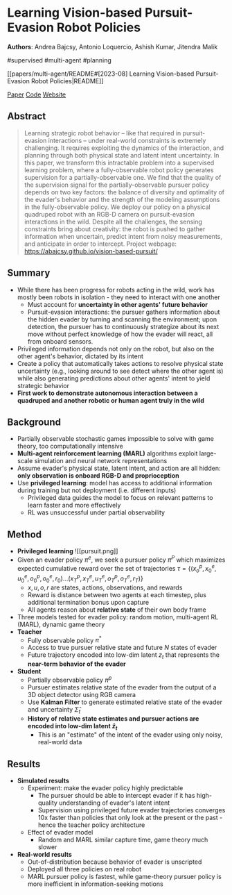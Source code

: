 # Learning Vision-based Pursuit-Evasion Robot Policies

**Authors**: Andrea Bajcsy, Antonio Loquercio, Ashish Kumar, Jitendra Malik

#supervised
#multi-agent
#planning

[[papers/multi-agent/README#[2023-08] Learning Vision-based Pursuit-Evasion Robot Policies|README]]

[Paper](http://arxiv.org/abs/2308.16185)
[Code](https://github.com/abajcsy/vision-based-pursuit/)
[Website](https://abajcsy.github.io/vision-based-pursuit/)

## Abstract

> Learning strategic robot behavior – like that required in pursuit-evasion interactions – under real-world constraints is extremely challenging. It requires exploiting the dynamics of the interaction, and planning through both physical state and latent intent uncertainty. In this paper, we transform this intractable problem into a supervised learning problem, where a fully-observable robot policy generates supervision for a partially-observable one. We find that the quality of the supervision signal for the partially-observable pursuer policy depends on two key factors: the balance of diversity and optimality of the evader's behavior and the strength of the modeling assumptions in the fully-observable policy. We deploy our policy on a physical quadruped robot with an RGB-D camera on pursuit-evasion interactions in the wild. Despite all the challenges, the sensing constraints bring about creativity: the robot is pushed to gather information when uncertain, predict intent from noisy measurements, and anticipate in order to intercept. Project webpage: <https://abajcsy.github.io/vision-based-pursuit/>

## Summary

- While there has been progress for robots acting in the wild, work has mostly been robots in isolation - they need to interact with one another
    - Must account for **uncertainty in other agents' future behavior**
    - Pursuit-evasion interactions: the pursuer gathers information about the hidden evader by turning and scanning the environment; upon detection, the pursuer has to continuously strategize about its next move without perfect knowledge of how the evader will react, all from onboard sensors.
- Privileged information depends not only on the robot, but also on the other agent's behavior, dictated by its intent
- Create a policy that automatically takes actions to resolve physical state uncertainty (e.g., looking around to see detect where the other agent is) while also generating predictions about other agents' intent to yield strategic behavior
- **First work to demonstrate autonomous interaction between a quadruped and another robotic or human agent truly in the wild**

## Background

- Partially observable stochastic games impossible to solve with game theory, too computationally intensive
- **Multi-agent reinforcement learning (MARL)** algorithms exploit large-scale simulation and neural network representations
- Assume evader's physical state, latent intent, and action are all hidden: **only observation is onboard RGB-D and proprioception**
- Use **privileged learning**: model has access to additional information during training but not deployment (i.e. different inputs)
    - Privileged data guides the model to focus on relevant patterns to learn faster and more effectively
    - RL was unsuccessful under partial observability

## Method

- **Privileged learning** ![[pursuit.png]]
- Given an evader policy $\pi^e$, we seek a pursuer policy $\pi^P$ which maximizes expected cumulative reward over the set of trajectories $\tau = \{(x_o^p, x_0^e,u_0^e,o_0^p,o_0^e,r_0)\dots (x_T^p, x_T^e,u_T^e,o_T^p,o_T^e,r_T)\}$
    - $x,u,o,r$ are states, actions, observations, and rewards
    - Reward is distance between two agents at each timestep, plus additional termination bonus upon capture
    - All agents reason about **relative state** of their own body frame
- Three models tested for evader policy: random motion, multi-agent RL (MARL), dynamic game theory
- **Teacher**
    - Fully observable policy $\pi^*$
    - Access to true pursuer relative state and future $N$ states of evader
    - Future trajectory encoded into low-dim latent $z_t$ that represents the **near-term behavior of the evader**
- **Student**
    - Partially observable policy $\pi^p$
    - Pursuer estimates relative state of the evader from the output of a 3D object detector using RGB camera
    - Use **Kalman Filter** to generate estimated relative state of the evader and uncertainty $\hat{\Sigma}_t$
    - **History of relative state estimates and pursuer actions are encoded into low-dim latent $\hat{z}_t$**
        - This is an "estimate" of the intent of the evader using only noisy, real-world data

## Results

- **Simulated results**
    - Experiment: make the evader policy highly predictable
        - The pursuer should be able to intercept evader if it has high-quality understanding of evader's latent intent
        - Supervision using privileged future evader trajectories converges 10x faster than policies that only look at the present or the past - hence the teacher policy architecture
    - Effect of evader model
        - Random and MARL similar capture time, game theory much slower
- **Real-world results**
    - Out-of-distribution because behavior of evader is unscripted
    - Deployed all three policies on real robot
    - MARL pursuer policy is fastest, while game-theory pursuer policy is more inefficient in information-seeking motions
